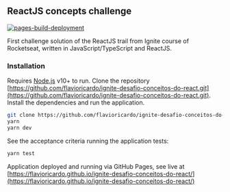 ## ReactJS concepts challenge

[![pages-build-deployment](https://github.com/flavioricardo/ignite-desafio-conceitos-do-react/actions/workflows/pages/pages-build-deployment/badge.svg?branch=gh-pages)](https://github.com/flavioricardo/ignite-desafio-conceitos-do-react/actions/workflows/pages/pages-build-deployment)

First challenge solution of the ReactJS trail from Ignite course of Rocketseat, written in JavaScript/TypeScript and ReactJS.

### Installation

Requires [Node.js](https://nodejs.org/) v10+ to run. Clone the repository [https://github.com/flavioricardo/ignite-desafio-conceitos-do-react.git](https://github.com/flavioricardo/ignite-desafio-conceitos-do-react.git). Install the dependencies and run the application.

```sh
git clone https://github.com/flavioricardo/ignite-desafio-conceitos-do-react.git
yarn
yarn dev
```

See the acceptance criteria running the application tests:

```sh
yarn test
```

Application deployed and running via GitHub Pages, see live at [https://flavioricardo.github.io/ignite-desafio-conceitos-do-react/](https://flavioricardo.github.io/ignite-desafio-conceitos-do-react/)
